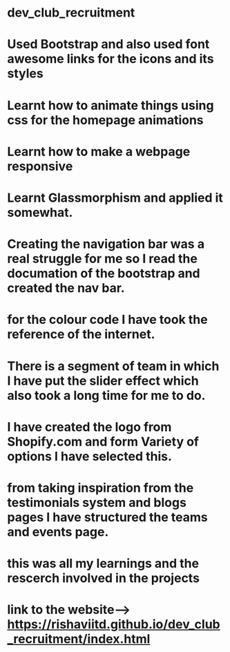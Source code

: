 # dev_club_recruitment
# Used Bootstrap and also used font awesome links for the icons and its styles 
# Learnt how to animate things using css for the homepage animations
# Learnt how to make a webpage responsive 
# Learnt Glassmorphism and applied it somewhat.
# Creating the navigation bar was a real struggle for me so I read the documation of the bootstrap and created the nav bar.
# for the colour code I have took the reference of the internet.
# There is a segment of team in which I have put the slider effect which also took a long time for me to do.
# I have created the logo from Shopify.com and form Variety of options I have selected this.
# from taking inspiration from the testimonials system and blogs pages I have structured the teams and events page.
# this was all my learnings and the rescerch involved in the projects


# link to the website--> https://rishaviitd.github.io/dev_club_recruitment/index.html
